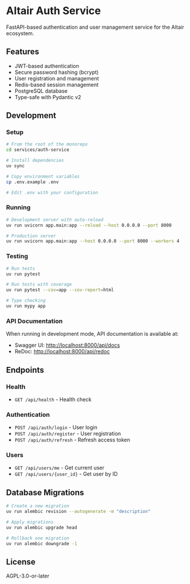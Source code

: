 # Altair Auth Service

FastAPI-based authentication and user management service for the Altair ecosystem.

## Features

- JWT-based authentication
- Secure password hashing (bcrypt)
- User registration and management
- Redis-based session management
- PostgreSQL database
- Type-safe with Pydantic v2

## Development

### Setup

```bash
# From the root of the monorepo
cd services/auth-service

# Install dependencies
uv sync

# Copy environment variables
cp .env.example .env

# Edit .env with your configuration
```

### Running

```bash
# Development server with auto-reload
uv run uvicorn app.main:app --reload --host 0.0.0.0 --port 8000

# Production server
uv run uvicorn app.main:app --host 0.0.0.0 --port 8000 --workers 4
```

### Testing

```bash
# Run tests
uv run pytest

# Run tests with coverage
uv run pytest --cov=app --cov-report=html

# Type checking
uv run mypy app
```

### API Documentation

When running in development mode, API documentation is available at:

- Swagger UI: <http://localhost:8000/api/docs>
- ReDoc: <http://localhost:8000/api/redoc>

## Endpoints

### Health

- `GET /api/health` - Health check

### Authentication

- `POST /api/auth/login` - User login
- `POST /api/auth/register` - User registration
- `POST /api/auth/refresh` - Refresh access token

### Users

- `GET /api/users/me` - Get current user
- `GET /api/users/{user_id}` - Get user by ID

## Database Migrations

```bash
# Create a new migration
uv run alembic revision --autogenerate -m "description"

# Apply migrations
uv run alembic upgrade head

# Rollback one migration
uv run alembic downgrade -1
```

## License

AGPL-3.0-or-later
